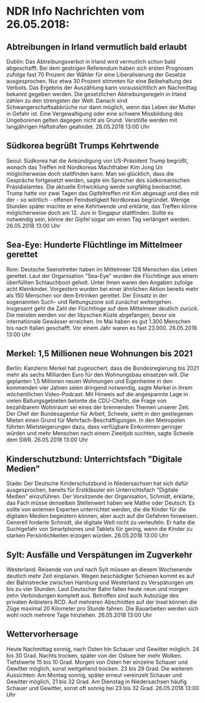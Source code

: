 # NDR Info Nachrichten vom 26.05.2018:


## Abtreibungen in Irland vermutlich bald erlaubt
Dublin: Das Abtreibungsverbot in Irland wird vermutlich schon bald abgeschafft. Bei dem gestrigen Referendum haben sich ersten Prognosen zufolge fast 70 Prozent der Wähler für eine Liberalisierung der Gesetze ausgesprochen. Nur etwa 30 Prozent stimmten für eine Beibehaltung des Verbots. Das Ergebnis der Auszählung kann voraussichtlich am Nachmittag bekannt gegeben werden. Die gesetzlichen Abtreibungsregeln in Irland zählen zu den strengsten der Welt. Danach sind Schwangerschaftsabbrüche nur dann möglich, wenn das Leben der Mutter in Gefahr ist. Eine Vergewaltigung oder eine schwere Missbildung des Ungeborenen gelten dagegen nicht als Grund. Verstöße werden mit langjährigen Haftstrafen geahndet. 26.05.2018 13:00 Uhr 

## Südkorea begrüßt Trumps Kehrtwende
Seoul: Südkorea hat die Ankündigung von US-Präsident Trump begrüßt, wonach das Treffen mit Nordkoreas Machthaber Kim Jong Un möglicherweise doch stattfinden kann. Man sei glücklich, dass die Gespräche fortgesetzt werden, sagte ein Sprecher des südkoreanischen Präsidialamtes. Die aktuelle Entwicklung werde sorgfältig beobachtet. Trump hatte vor zwei Tagen das Gipfeltreffen mit Kim abgesagt und dies mit der - so wörtlich - offenen Feindseligkeit Nordkoreas begründet. Wenige Stunden später machte er eine Kehrtwende und erklärte, das Treffen könne möglicherweise doch am 12. Juni in Singapur stattfinden. Sollte es notwendig sein, könne der Gipfel sogar um einen Tag verlängert werden. 26.05.2018 13:00 Uhr 

## Sea-Eye: Hunderte Flüchtlinge im Mittelmeer gerettet
Rom: Deutsche Seenotretter haben im Mittelmeer 128 Menschen das Leben gerettet. Laut der Organisation "Sea-Eye" wurden die Flüchtlinge aus einem überfüllten Schlauchboot geholt. Unter ihnen waren den Angaben zufolge acht Kleinkinder. Vorgestern wurden bei einer ähnlichen Aktion bereits mehr als 150 Menschen vor dem Ertrinken gerettet. Der Einsatz in der sogenannten Such- und Rettungszone soll zunächst weitergehen. Insgesamt geht die Zahl der Flüchtlinge auf dem Mittelmeer deutlich zurück. Die meisten werden vor der libyschen Küste abgefangen, bevor sie internationale Gewässer erreichen. Im Mai haben es gut 1.300 Menschen bis nach Italien geschafft. Vor einem Jahr waren es fast 23.000. 26.05.2018 13:00 Uhr 

## Merkel: 1,5 Millionen neue Wohnungen bis 2021
Berlin: 	Kanzlerin Merkel hat zugesichert, dass die Bundesregierung bis 2021 mehr als sechs Milliarden Euro für den Wohnungsbau einsetzen will. Die geplanten 1,5 Millionen neuen Wohnungen und Eigenheime in den kommenden vier Jahren seien dringend notwendig, sagte Merkel in ihrem wöchentlichen Video-Podcast. Mit Hinweis auf die angespannte Lage in vielen Ballungsgebieten betonte die CDU-Chefin, die Frage von bezahlbarem Wohnraum sei eines der brennenden Themen unserer Zeit. Der Chef der Bundesagentur für Arbeit, Scheele, sieht in den gestiegenen Mieten einen Grund für Mehrfach-Beschäftigungen. In den Metropolen führten Mietsteigerungen dazu, dass verfügbare Einkommen geringer würden und mehr Menschen nach einem Zweitjob suchten, sagte Scheele dem SWR. 26.05.2018 13:00 Uhr 

## Kinderschutzbund: Unterrichtsfach "Digitale Medien"
Stade: Der Deutsche Kinderschutzbund in Niedersachsen hat sich dafür ausgesprochen, bereits für Erstklässler ein Unterrichtsfach "Digitale Medien" einzuführen. Der Vorsitzende der Organisation, Schmidt, erklärte, das Fach müsse denselben Stellenwert haben wie Mathe oder Deutsch. Es sollte von externen Experten unterrichtet werden, die die Kinder für die digitalen Medien begeistern können, aber auch auf die Gefahren hinweisen. Generell forderte Schmidt, die digitale Welt nicht zu verteufeln. Er halte die Suchtgefahr von Smartphones und Tablets für gering, wenn die Kinder zu starken Persönlichkeiten erzogen würden. 26.05.2018 13:00 Uhr 

## Sylt: Ausfälle und Verspätungen im Zugverkehr
Westerland:		Reisende von und nach Sylt müssen an diesem Wochenende deutlich mehr Zeit einplanen. Wegen beschädigter Schienen kommt es auf der Bahnstrecke zwischen Hamburg und Westerland zu Verspätungen um bis zu vier Stunden. Laut Deutscher Bahn fallen heute neun und morgen zehn Verbindungen komplett aus. Betroffen sind auch Autozüge des privaten Anbieters RCD. Auf mehreren Abschnitten auf der Insel können die Züge maximal 20 Kilometer pro Stunde fahren. Die Bauarbeiten werden sich wohl noch mehrere Tage hinziehen. 26.05.2018 13:00 Uhr 

## Wettervorhersage
Heute Nachmittag sonnig, nach Osten hin Schauer und Gewitter möglich. 24 bis 30 Grad. Nachts trocken, später von der Ostsee her mehr Wolken. Tiefstwerte 15 bis 10 Grad. Morgen von Osten her einzelne Schauer und Gewitter möglich, sonst weitgehend trocken. 23 bis 29 Grad. Die weiteren Aussichten: Am Montag sonnig, später erneut vereinzelt Schauer und Gewitter möglich, 21 bis 32 Grad. Am Dienstag in Niedersachsen häufig Schauer und Gewitter, sonst oft sonnig bei 23 bis 32 Grad. 26.05.2018 13:00 Uhr 
